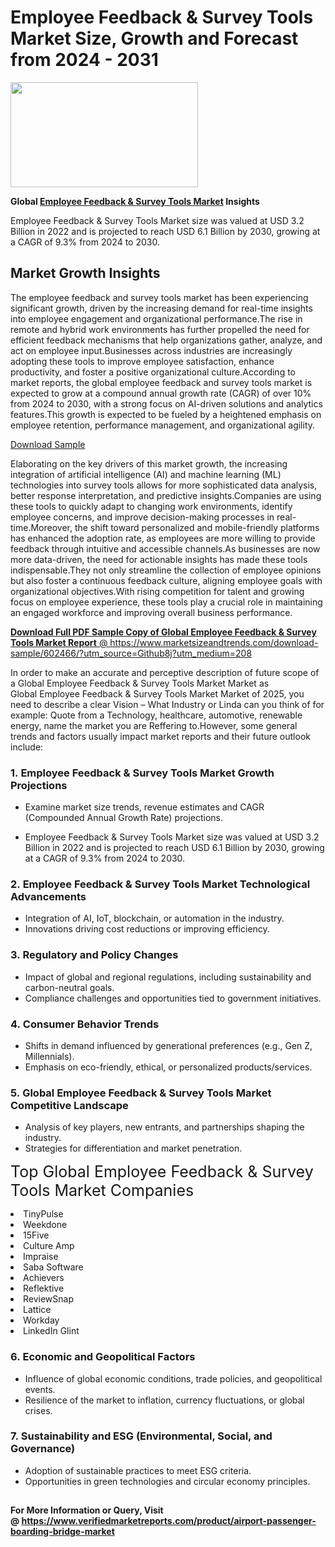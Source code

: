 <H1>Employee Feedback & Survey Tools Market Size, Growth and Forecast from 2024 - 2031</H1><img class="aligncenter size-medium wp-image-584254" src="https://thirdeyenews.in/wp-content/uploads/2024/09/Global-Market-Research-300x168.jpeg" alt="" width="300" height="168" /><p><strong>Global&nbsp;<a href="https://www.marketsizeandtrends.com/download-sample/602466/?utm_source=Github8j?utm_medium=208">Employee Feedback & Survey Tools Market</a> Insights</strong></p><p>Employee Feedback & Survey Tools Market size was valued at USD 3.2 Billion in 2022 and is projected to reach USD 6.1 Billion by 2030, growing at a CAGR of 9.3% from 2024 to 2030.</p><p><h2>Market Growth Insights</h2> <p>The employee feedback and survey tools market has been experiencing significant growth, driven by the increasing demand for real-time insights into employee engagement and organizational performance.The rise in remote and hybrid work environments has further propelled the need for efficient feedback mechanisms that help organizations gather, analyze, and act on employee input.Businesses across industries are increasingly adopting these tools to improve employee satisfaction, enhance productivity, and foster a positive organizational culture.According to market reports, the global employee feedback and survey tools market is expected to grow at a compound annual growth rate (CAGR) of over 10% from 2024 to 2030, with a strong focus on AI-driven solutions and analytics features.This growth is expected to be fueled by a heightened emphasis on employee retention, performance management, and organizational agility.</p> <p><a href="#">Download Sample</a></p> <p>Elaborating on the key drivers of this market growth, the increasing integration of artificial intelligence (AI) and machine learning (ML) technologies into survey tools allows for more sophisticated data analysis, better response interpretation, and predictive insights.Companies are using these tools to quickly adapt to changing work environments, identify employee concerns, and improve decision-making processes in real-time.Moreover, the shift toward personalized and mobile-friendly platforms has enhanced the adoption rate, as employees are more willing to provide feedback through intuitive and accessible channels.As businesses are now more data-driven, the need for actionable insights has made these tools indispensable.They not only streamline the collection of employee opinions but also foster a continuous feedback culture, aligning employee goals with organizational objectives.With rising competition for talent and growing focus on employee experience, these tools play a crucial role in maintaining an engaged workforce and improving overall business performance.</p> <p><a href="#"></p><p><span class=""><strong>Download Full PDF Sample Copy of Global Employee Feedback & Survey Tools Market Report</strong> @ <a href="https://www.marketsizeandtrends.com/download-sample/602466/?utm_source=Github8j?utm_medium=208" target="_blank">https://www.marketsizeandtrends.com/download-sample/602466/?utm_source=Github8j?utm_medium=208</a></span></p><p>In order to make an accurate and perceptive description of future scope of a Global&nbsp;Employee Feedback & Survey Tools Market Market as Global&nbsp;Employee Feedback & Survey Tools Market Market of 2025, you need to describe a clear Vision &ndash; What Industry or Linda can you think of for example: Quote from a Technology, healthcare, automotive, renewable energy, name the market you are Reffering to.However, some general trends and factors usually impact market reports and their future outlook include:</p><h3>1.&nbsp;<strong>Employee Feedback & Survey Tools Market Growth Projections</strong></h3><ul><li>Examine market size trends, revenue estimates and CAGR (Compounded Annual Growth Rate) projections.</li><li><p>Employee Feedback & Survey Tools Market size was valued at USD 3.2 Billion in 2022 and is projected to reach USD 6.1 Billion by 2030, growing at a CAGR of 9.3% from 2024 to 2030.</p></li></ul><h3>2.&nbsp;<strong>Employee Feedback & Survey Tools Market Technological Advancements</strong></h3><ul><li>Integration of AI, IoT, blockchain, or automation in the industry.</li><li>Innovations driving cost reductions or improving efficiency.</li></ul><h3>3.&nbsp;<strong>Regulatory and Policy Changes</strong></h3><ul><li>Impact of global and regional regulations, including sustainability and carbon-neutral goals.</li><li>Compliance challenges and opportunities tied to government initiatives.</li></ul><h3>4.&nbsp;<strong>Consumer Behavior Trends</strong></h3><ul><li>Shifts in demand influenced by generational preferences (e.g., Gen Z, Millennials).</li><li>Emphasis on eco-friendly, ethical, or personalized products/services.</li></ul><h3>5.&nbsp;<strong>Global Employee Feedback & Survey Tools Market Competitive Landscape</strong></h3><ul><li>Analysis of key players, new entrants, and partnerships shaping the industry.</li><li>Strategies for differentiation and market penetration.</li></ul><p data-pm-slice="1 1 []"><span style="color: inherit; font-family: inherit; font-size: 25px;">Top Global Employee Feedback & Survey Tools Market Companies</span></p><div class="" data-test-id=""><p><li>TinyPulse</li><li> Weekdone</li><li> 15Five</li><li> Culture Amp</li><li> Impraise</li><li> Saba Software</li><li> Achievers</li><li> Reflektive</li><li> ReviewSnap</li><li> Lattice</li><li> Workday</li><li> LinkedIn Glint</li></p></div><h3>6.&nbsp;<strong>Economic and Geopolitical Factors</strong></h3><ul><li>Influence of global economic conditions, trade policies, and geopolitical events.</li><li>Resilience of the market to inflation, currency fluctuations, or global crises.</li></ul><h3>7.&nbsp;<strong>Sustainability and ESG (Environmental, Social, and Governance)</strong></h3><ul><li>Adoption of sustainable practices to meet ESG criteria.</li><li>Opportunities in green technologies and circular economy principles.</li></ul><h2><strong style="font-size: 14px;">For More Information or Query, Visit @&nbsp;</strong><a style="background-color: #ffffff; font-size: 14px;" href="https://www.marketsizeandtrends.com/report/employee-feedback-survey-tools-market/" target="_blank">https://www.verifiedmarketreports.com/product/airport-passenger-boarding-bridge-market</a></h2>